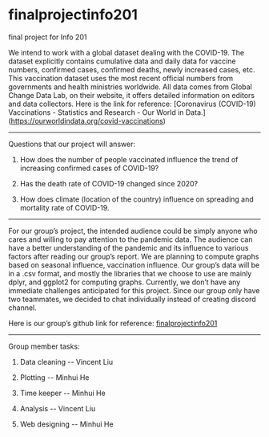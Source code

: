 # finalprojectinfo201
final project for Info 201 


We intend to work with a global dataset dealing with the COVID-19. The dataset 
explicitly contains cumulative data and daily data for vaccine numbers, 
confirmed cases, confirmed deaths, newly increased cases, etc.
This vaccination dataset uses the most recent official numbers from governments 
and health ministries worldwide. All data comes from Global Change Data Lab, on 
their website, it offers detailed information on editors and data collectors. 
Here is the link for reference: 
[Coronavirus (COVID-19) Vaccinations - Statistics and Research - Our World in Data.]
(https://ourworldindata.org/covid-vaccinations)

-------------------------------------------

Questions that our project will answer: 

1. How does the number of people vaccinated influence the trend of increasing confirmed cases of COVID-19?

2. Has the death rate of COVID-19 changed since 2020?

3. How does climate (location of the country) influence on spreading and mortality rate of COVID-19.


-------------------------------------------

For our group’s project, the intended audience could be simply anyone who cares 
and willing to pay attention to the pandemic data. The audience can have a better 
understanding of the pandemic and its influence to various factors after reading 
our group’s report. We are planning to compute graphs based on seasonal influence, vaccination influence. 
Our group’s data will be in a .csv format, and mostly the libraries that we 
choose to use are mainly dplyr, and ggplot2 for computing graphs. Currently, 
we don’t have any immediate challenges anticipated for this project. 
Since our group only have two teammates, we decided to chat individually instead of creating discord channel. 


Here is our group’s github link for reference: [finalprojectinfo201](https://github.com/VincentLiu777/finalprojectinfo201)


-------------------------------------------

Group member tasks: 

1. Data cleaning -- Vincent Liu

2. Plotting -- Minhui He

3. Time keeper -- Minhui He

4. Analysis -- Vincent Liu

5. Web designing -- Minhui He